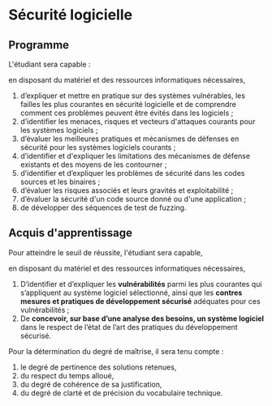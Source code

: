 # Sécurité logicielle

## Programme

L'étudiant sera capable :

en disposant du matériel et des ressources informatiques nécessaires,

1. d’expliquer et mettre en pratique sur des systèmes vulnérables, les failles les plus courantes en sécurité logicielle et de comprendre comment ces problèmes peuvent être évités dans les logiciels ;
2. d’identifier les menaces, risques et vecteurs d'attaques courants pour les systèmes logiciels ;
3. d’évaluer les meilleures pratiques et mécanismes de défenses en sécurité pour les systèmes logiciels courants ;
4. d’identifier et d'expliquer les limitations des mécanismes de défense existants et des moyens de les contourner ;
5. d’identifier et d’expliquer les problèmes de sécurité dans les codes sources et les binaires ;
6. d’évaluer les risques associés et leurs gravités et exploitabilité ;
7. d’évaluer la sécurité d'un code source donné ou d'une application ;
8. de développer des séquences de test de fuzzing.

## Acquis d'apprentissage

Pour atteindre le seuil de réussite, l'étudiant sera capable,

en disposant du matériel et des ressources informatiques nécessaires,

1. D’identifier et d’expliquer les **vulnérabilités** parmi les plus courantes qui s’appliquent au système logiciel sélectionné, ainsi que les **contres mesures et pratiques de développement sécurisé** adéquates pour ces vulnérabilités ;
2. De **concevoir, sur base d’une analyse des besoins, un système logiciel** dans le respect de l’état de l’art des pratiques du développement sécurisé.

Pour la détermination du degré de maîtrise, il sera tenu compte :

1. le degré de pertinence des solutions retenues,
2. du respect du temps alloué,
3. du degré de cohérence de sa justification,
4. du degré de clarté et de précision du vocabulaire technique.
